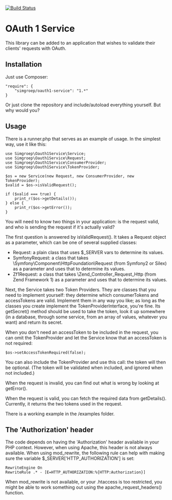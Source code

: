 [![Build Status](https://api.travis-ci.org/simgroep/oauth1-service.png?branch=master)](https://travis-ci.org/simgroep/oauth1-service)

OAuth 1 Service
===============

This library can be added to an application that wishes to validate their clients' requests with OAuth.

## Installation
Just use Composer:

	"require": {
	    "simgroep/oauth1-service": "1.*"
	}

Or just clone the repository and include/autoload everything yourself. But why would you?

## Usage
There is a runner.php that serves as an example of usage. In the simplest way, use it like this:

```
use Simgroep\Oauth1Service\Service;
use Simgroep\Oauth1Service\Request;
use Simgroep\Oauth1Service\ConsumerProvider;
use Simgroep\Oauth1Service\TokenProvider;

$os = new Service(new Request, new ConsumerProvider, new TokenProvider);
$valid = $os->isValidRequest();

if ($valid === true) {
    print_r($os->getDetails());
} else {
    print_r($os->getError());
}
```

You will need to know two things in your application: is the request valid, and who is sending the request if it's 
actually valid?

The first question is answered by isValidRequest(). It takes a Request object as a parameter, which can be one of 
several supplied classes:
* Request: a plain class that uses $_SERVER vars to determine its values.
* SymfonyRequest: a class that takes \Symfony\Component\HttpFoundation\Request (from Symfony2 or Silex) 
as a parameter and uses that to determine its values.
* Zf1Request: a class that takes \Zend_Controller_Request_Http (from Zend Framework 1) as a parameter and uses that 
to determine its values.

Next, the Service takes two Token Providers. They are classes that you need to implement yourself: they determine 
which consumerTokens and accessTokens are valid. Implement them in any way you like; as long as the classes you 
create implement the TokenProviderInterface, you're fine. Its getSecret() method should be used to take the token, 
look it up somewhere (in a database, through some service, from an array of values, whatever you want) and return 
its secret.

When you don't need an accessToken to be included in the request, you can omit the TokenProvider and let the Service 
know that an accessToken is not required:

```
$os->setAccessTokenRequired(false);
```

You can also include the TokenProvider and use this call: the token will then be optional. (The token will be validated 
when included, and ignored when not included.)

When the request is invalid, you can find out what is wrong by looking at getError().

When the request is valid, you can fetch the required data from getDetails(). Currently, it returns the two tokens 
used in the request.

There is a working example in the /examples folder.

## The 'Authorization' header

The code depends on having the 'Authorization' header available in your PHP context. However, when using Apache, 
this header is not always available. When using mod_rewrite, the following rule can help with making sure the 
variable $_SERVER['HTTP_AUTHORIZATION'] is set:

```
RewriteEngine On
RewriteRule .* - [E=HTTP_AUTHORIZATION:%{HTTP:Authorization}]
```    

When mod_rewrite is not available, or your .htaccess is too restricted, you might be able to work something out 
using the apache_request_headers() function.

